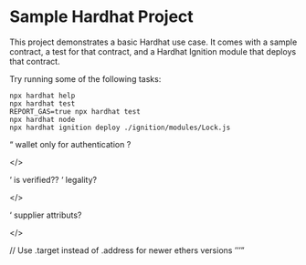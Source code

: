 # Sample Hardhat Project

This project demonstrates a basic Hardhat use case. It comes with a sample contract, a test for that contract, and a Hardhat Ignition module that deploys that contract.

Try running some of the following tasks:

```shell
npx hardhat help
npx hardhat test
REPORT_GAS=true npx hardhat test
npx hardhat node
npx hardhat ignition deploy ./ignition/modules/Lock.js
```


<q>
wallet only for authentication ?

</>


<q>
is verified??
</>



<q>
legality?

</>





<q>
supplier attributs?


</>











<mynotes>
// Use .target instead of .address for newer ethers versions




<mynotes/>



